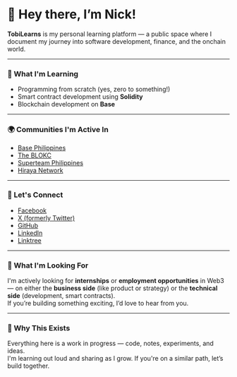 # 👋 Hey there, I’m Nick!

**TobiLearns** is my personal learning platform — a public space where I document my journey into software development, finance, and the onchain world.

---

### 🧠 What I'm Learning

- Programming from scratch (yes, zero to something!)  
- Smart contract development using **Solidity**  
- Blockchain development on **Base**

---

### 🌍 Communities I'm Active In

- [Base Philippines](https://twitter.com/BasePilinas)  
- [The BLOKC](https://x.com/theblokcgroup)  
- [Superteam Philippines](https://twitter.com/superteamphl)  
- [Hiraya Network](https://twitter.com/HirayaNetwork)

---

### 🤝 Let's Connect

- [Facebook](https://web.facebook.com/TobiLearns)  
- [X (formerly Twitter)](https://x.com/TobiLearns)  
- [GitHub](https://github.com/Tobi-Learns)  
- [LinkedIn](https://www.linkedin.com/in/nickjohn-ibuyat)
- [Linktree](https://linktr.ee/TobiLearns)

---

### 🚀 What I'm Looking For

I'm actively looking for **internships** or **employment opportunities** in Web3 — on either the **business side** (like product or strategy) or the **technical side** (development, smart contracts).  
If you’re building something exciting, I’d love to hear from you.

---

### 🧪 Why This Exists

Everything here is a work in progress — code, notes, experiments, and ideas.  
I'm learning out loud and sharing as I grow. If you're on a similar path, let’s build together.
